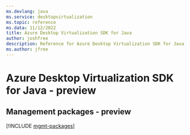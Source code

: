 ```yaml
---
ms.devlang: java
ms.service: desktopvirtualization
ms.topic: reference
ms.data: 11/12/2022
title: Azure Desktop Virtualization SDK for Java
author: joshfree
description: Reference for Azure Desktop Virtualization SDK for Java
ms.author: jfree
---
```

# Azure Desktop Virtualization SDK for Java - preview

## Management packages - preview
[!INCLUDE [mgmt-packages](desktop-virtualization-mgmt-index.md)]